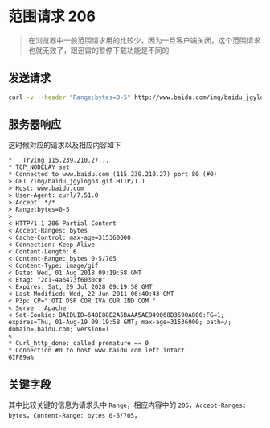 # 范围请求 206

> 在浏览器中一般范围请求用的比较少，因为一旦客户端关闭，这个范围请求也就无效了，跟迅雷的暂停下载功能是不同的

## 发送请求
```bash
curl -v --header "Range:bytes=0-5" http://www.baidu.com/img/baidu_jgylogo3.gif
```

## 服务器响应
这时候对应的请求以及相应内容如下
```
*   Trying 115.239.210.27...
* TCP_NODELAY set
* Connected to www.baidu.com (115.239.210.27) port 80 (#0)
> GET /img/baidu_jgylogo3.gif HTTP/1.1
> Host: www.baidu.com
> User-Agent: curl/7.51.0
> Accept: */*
> Range:bytes=0-5
>
< HTTP/1.1 206 Partial Content
< Accept-Ranges: bytes
< Cache-Control: max-age=315360000
< Connection: Keep-Alive
< Content-Length: 6
< Content-Range: bytes 0-5/705
< Content-Type: image/gif
< Date: Wed, 01 Aug 2018 09:19:58 GMT
< Etag: "2c1-4a6473f6030c0"
< Expires: Sat, 29 Jul 2028 09:19:58 GMT
< Last-Modified: Wed, 22 Jun 2011 06:40:43 GMT
< P3p: CP=" OTI DSP COR IVA OUR IND COM "
< Server: Apache
< Set-Cookie: BAIDUID=648E88E2A5BAAA5AE949068D3590A800:FG=1; expires=Thu, 01-Aug-19 09:19:58 GMT; max-age=31536000; path=/; domain=.baidu.com; version=1
<
* Curl_http_done: called premature == 0
* Connection #0 to host www.baidu.com left intact
GIF89a%
```

## 关键字段
其中比较关键的信息为请求头中 `Range`，相应内容中的 `206`，`Accept-Ranges: bytes`，`Content-Range: bytes 0-5/705`，
